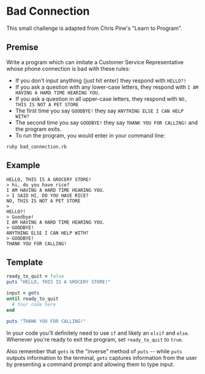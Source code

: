 # Bad Connection

This small challenge is adapted from Chris Pine's "Learn to Program".

## Premise

Write a program which can imitate a Customer Service Representative whose phone connection is bad with these rules:

* If you don't input anything (just hit enter) they respond with `HELLO?!`
* If you ask a question with any lower-case letters, they respond with
`I AM HAVING A HARD TIME HEARING YOU.`
* If you ask a question in all upper-case letters, they respond with
`NO, THIS IS NOT A PET STORE`
* The first time you say `GOODBYE!` they say `ANYTHING ELSE I CAN HELP WITH?`
* The second time you say `GOODBYE!` they say `THANK YOU FOR CALLING!` and the program
exits.
* To run the program, you would enter in your command line:
```
ruby bad_connection.rb
```


## Example

```
HELLO, THIS IS A GROCERY STORE!
> hi, do you have rice?
I AM HAVING A HARD TIME HEARING YOU.
> I SAID HI, DO YOU HAVE RICE?
NO, THIS IS NOT A PET STORE
>
HELLO?!
> Goodbye!
I AM HAVING A HARD TIME HEARING YOU.
> GOODBYE!
ANYTHING ELSE I CAN HELP WITH?
> GOODBYE!
THANK YOU FOR CALLING!
```

## Template

```ruby
ready_to_quit = false
puts "HELLO, THIS IS A GROCERY STORE!"

input = gets
until ready_to_quit
  # Your code here
end

puts "THANK YOU FOR CALLING!"
```

In your code you'll definitely need to use `if` and likely an `elsif` and `else`.
Whenever you're ready to exit the program, set `ready_to_quit` to `true`.

Also remember that `gets` is the "inverse" method of `puts` -- while `puts` outputs information to the terminal, `gets` captures information from the user by presenting a command prompt and allowing them to type input.
